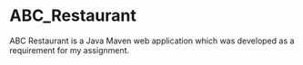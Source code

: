 # ABC_Restaurant
ABC Restaurant is a Java Maven web application which was developed as a requirement for my assignment.
